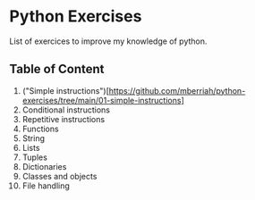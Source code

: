 # Python Exercises
List of exercices to improve my knowledge of python.

## Table of Content

1. ("Simple instructions")[https://github.com/mberriah/python-exercises/tree/main/01-simple-instructions]
2. Conditional instructions
3. Repetitive instructions
4. Functions
5. String
6. Lists
7. Tuples
8. Dictionaries
9. Classes and objects
10. File handling

